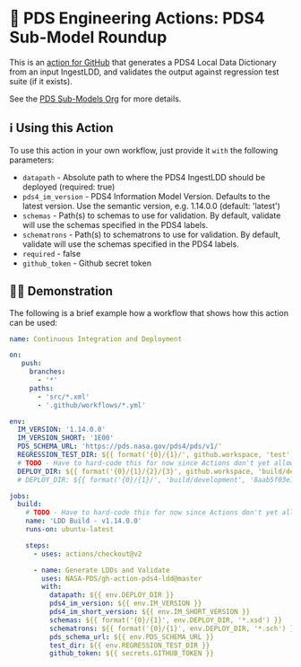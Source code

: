 # 🤠 PDS Engineering Actions: PDS4 Sub-Model Roundup

This is an [action for GitHub](https://github.com/features/actions) that generates a PDS4 Local
Data Dictionary from an input IngestLDD, and validates the output against regression test suite (if it exists).

See the [PDS Sub-Models Org](https://pds-data-dictionaries.github.io/) for more details.

## ℹ️ Using this Action

To use this action in your own workflow, just provide it `with` the following parameters:

- `datapath` - Absolute path to where the PDS4 IngestLDD should be deployed (required: true)
- `pds4_im_version` - PDS4 Information Model Version. Defaults to the latest version. Use the semantic version, e.g. 1.14.0.0 (default: 'latest')
- `schemas` - Path(s) to schemas to use for validation. By default, validate will use the schemas specified in the PDS4 labels.
- `schematrons` - Path(s) to schematrons to use for validation. By default, validate will use the schemas specified in the PDS4 labels.
- `required` - false
- `github_token` - Github secret token



## 💁‍♀️ Demonstration

The following is a brief example how a workflow that shows how this action can be used:

```yaml
name: Continuous Integration and Deployment

on:
   push:
     branches:
       - '*'
     paths:
       - 'src/*.xml'
       - '.github/workflows/*.yml'

env:
  IM_VERSION: '1.14.0.0'
  IM_VERSION_SHORT: '1E00'
  PDS_SCHEMA_URL: 'https://pds.nasa.gov/pds4/pds/v1/'
  REGRESSION_TEST_DIR: ${{ format('{0}/{1}/', github.workspace, 'test') }}
  # TODO - Have to hard-code this for now since Actions don't yet allow the use of env here.
  DEPLOY_DIR: ${{ format('{0}/{1}/{2}/{3}', github.workspace, 'build/development', github.sha, '1.14.0.0') }}
  # DEPLOY_DIR: ${{ format('{0}/{1}/', 'build/development', '8aab5f03e121d6be648377efc943edb0e71d49d4') }}

jobs:
  build:
    # TODO - Have to hard-code this for now since Actions don't yet allow the use of env here.
    name: 'LDD Build - v1.14.0.0'
    runs-on: ubuntu-latest

    steps:
      - uses: actions/checkout@v2

      - name: Generate LDDs and Validate
        uses: NASA-PDS/gh-action-pds4-ldd@master
        with:
          datapath: ${{ env.DEPLOY_DIR }}
          pds4_im_version: ${{ env.IM_VERSION }}
          pds4_im_short_version: ${{ env.IM_SHORT_VERSION }}
          schemas: ${{ format('{0}/{1}', env.DEPLOY_DIR, '*.xsd') }}
          schematrons: ${{ format('{0}/{1}', env.DEPLOY_DIR, '*.sch') }}
          pds_schema_url: ${{ env.PDS_SCHEMA_URL }}
          test_dir: ${{ env.REGRESSION_TEST_DIR }}
          github_token: ${{ secrets.GITHUB_TOKEN }}
```
